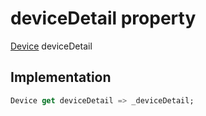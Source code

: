 


# deviceDetail property








[Device](https://pub.dev/documentation/yonomi_platform_sdk/1.0.5/repository_devices_devices_repository/Device-class.html) deviceDetail
  







## Implementation

```dart
Device get deviceDetail => _deviceDetail;
```








